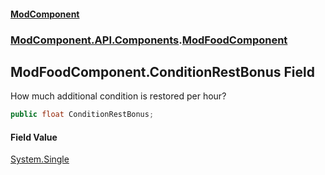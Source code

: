 #### [ModComponent](index.md 'index')
### [ModComponent.API.Components](index.md#ModComponent.API.Components 'ModComponent.API.Components').[ModFoodComponent](ModFoodComponent.md 'ModComponent.API.Components.ModFoodComponent')

## ModFoodComponent.ConditionRestBonus Field

How much additional condition is restored per hour?

```csharp
public float ConditionRestBonus;
```

#### Field Value
[System.Single](https://docs.microsoft.com/en-us/dotnet/api/System.Single 'System.Single')
